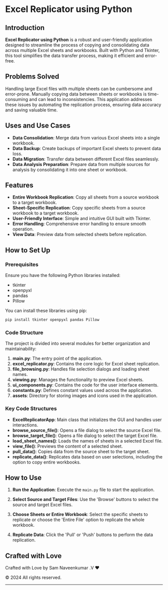 # Excel Replicator using Python

## Introduction

**Excel Replicator using Python** is a robust and user-friendly application designed to streamline the process of copying and consolidating data across multiple Excel sheets and workbooks. Built with Python and Tkinter, this tool simplifies the data transfer process, making it efficient and error-free.

## Problems Solved

Handling large Excel files with multiple sheets can be cumbersome and error-prone. Manually copying data between sheets or workbooks is time-consuming and can lead to inconsistencies. This application addresses these issues by automating the replication process, ensuring data accuracy and saving valuable time.

## Uses and Use Cases

- **Data Consolidation**: Merge data from various Excel sheets into a single workbook.
- **Data Backup**: Create backups of important Excel sheets to prevent data loss.
- **Data Migration**: Transfer data between different Excel files seamlessly.
- **Data Analysis Preparation**: Prepare data from multiple sources for analysis by consolidating it into one sheet or workbook.

## Features

- **Entire Workbook Replication**: Copy all sheets from a source workbook to a target workbook.
- **Sheet-Specific Replication**: Copy specific sheets from a source workbook to a target workbook.
- **User-Friendly Interface**: Simple and intuitive GUI built with Tkinter.
- **Error Handling**: Comprehensive error handling to ensure smooth operation.
- **View Data**: Preview data from selected sheets before replication.

## How to Set Up

### Prerequisites

Ensure you have the following Python libraries installed:
- tkinter
- openpyxl
- pandas
- Pillow

You can install these libraries using pip:

```sh
pip install tkinter openpyxl pandas Pillow
```

### Code Structure

The project is divided into several modules for better organization and maintainability:

1. **main.py**: The entry point of the application.
2. **excel_replicator.py**: Contains the core logic for Excel sheet replication.
3. **file_browsing.py**: Handles file selection dialogs and loading sheet names.
4. **viewing.py**: Manages the functionality to preview Excel sheets.
5. **ui_components.py**: Contains the code for the user interface elements.
6. **constants.py**: Defines constant values used across the application.
7. **assets**: Directory for storing images and icons used in the application.

### Key Code Structures

- **ExcelReplicatorApp**: Main class that initializes the GUI and handles user interactions.
- **browse_source_file()**: Opens a file dialog to select the source Excel file.
- **browse_target_file()**: Opens a file dialog to select the target Excel file.
- **load_sheet_names()**: Loads the names of sheets in a selected Excel file.
- **view_file()**: Previews the content of a selected sheet.
- **pull_data()**: Copies data from the source sheet to the target sheet.
- **replicate_data()**: Replicates data based on user selections, including the option to copy entire workbooks.

## How to Use

1. **Run the Application**:
   Execute the `main.py` file to start the application.

2. **Select Source and Target Files**:
   Use the 'Browse' buttons to select the source and target Excel files.

3. **Choose Sheets or Entire Workbook**:
   Select the specific sheets to replicate or choose the 'Entire File' option to replicate the whole workbook.

4. **Replicate Data**:
   Click the 'Pull' or 'Push' buttons to perform the data replication.

## Crafted with Love

Crafted with Love by Sam Naveenkumar .V ❤️

© 2024 All rights reserved.

---
